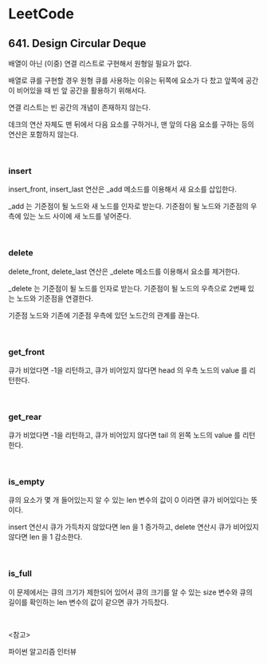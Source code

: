 # LeetCode

## 641. Design Circular Deque

배열이 아닌 (이중) 연결 리스트로 구현해서 원형일 필요가 없다.

배열로 큐를 구현할 경우 원형 큐를 사용하는 이유는 뒤쪽에 요소가 다 찼고 앞쪽에 공간이 비어있을 때 빈 앞 공간을 활용하기 위해서다.

연결 리스트는 빈 공간의 개념이 존재하지 않는다.

데크의 연산 자체도 맨 뒤에서 다음 요소를 구하거나, 맨 앞의 다음 요소를 구하는 등의 연산은 포함하지 않는다.

<br>

### insert

insert_front, insert_last 연산은 _add 메소드를 이용해서 새 요소를 삽입한다. 

_add 는 기준점이 될 노드와 새 노드를 인자로 받는다. 기준점이 될 노드와 기준점의 우측에 있는 노드 사이에 새 노드를 넣어준다.

<br>

### delete

delete_front, delete_last 연산은 _delete 메소드를 이용해서 요소를 제거한다.

_delete 는 기준점이 될 노드를 인자로 받는다. 기준점이 될 노드의 우측으로 2번째 있는 노드와 기준점을 연결한다.

기준점 노드와 기존에 기준점 우측에 있던 노드간의 관계를 끊는다.

<br>

### get_front

큐가 비었다면 -1을 리턴하고, 큐가 비어있지 않다면 head 의 우측 노드의 value 를 리턴한다.

<br>

### get_rear

큐가 비었다면 -1을 리턴하고, 큐가 비어있지 않다면 tail 의 왼쪽 노드의 value 를 리턴한다.

<br>

### is_empty

큐의 요소가 몇 개 들어있는지 알 수 있는 len 변수의 값이 0 이라면 큐가 비어있다는 뜻이다.

insert 연산시 큐가 가득차지 않았다면 len 을 1 증가하고, delete 연산시 큐가 비어있지 않다면 len 을 1 감소한다.

<br>

### is_full

이 문제에서는 큐의 크기가 제한되어 있어서 큐의 크기를 알 수 있는 size 변수와 큐의 길이를 확인하는 len 변수의 값이 같으면 큐가 가득찼다.

<br>

<참고>

파이썬 알고리즘 인터뷰

